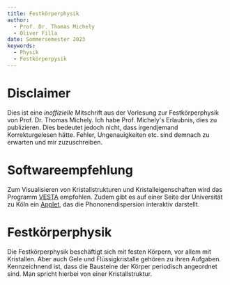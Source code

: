 ```yaml
---
title: Festkörperphysik
author:
  - Prof. Dr. Thomas Michely
  - Oliver Filla
date: Sommersemester 2023
keywords:
  - Physik
  - Festkörperpysik
---
```

# Disclaimer
Dies ist eine _inoffizielle_ Mitschrift aus der Vorlesung zur Festkörperphysik von Prof. Dr. Thomas Michely. Ich habe Prof. Michely's Erlaubnis, dies zu publizieren. Dies bedeutet jedoch nicht, dass irgendjemand Korrekturgelesen hätte. Fehler, Ungenauigkeiten etc. sind demnach zu erwarten und mir zuzuschreiben.

# Softwareempfehlung
Zum Visualisieren von Kristallstrukturen und Kristalleigenschaften wird das Programm [VESTA](http://jp-minerals.org/vesta/en) empfohlen. Zudem gibt es auf einer Seite der Universität zu Köln ein [Applet](https://ph2.uni-koeln.de/lehre/applets-solid-state-physics/phonons), das die Phononendispersion interaktiv darstellt.

# Festkörperphysik
Die Festkörperphysik beschäftigt sich mit festen Körpern, vor allem mit Kristallen. Aber auch Gele und Flüssigkristalle gehören zu ihren Aufgaben. Kennzeichnend ist, dass die Bausteine der Körper periodisch angeordnet sind. Man spricht hierbei von einer Kristallstruktur.

